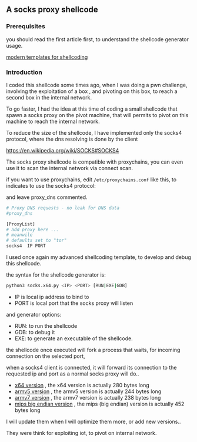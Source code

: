 ## A socks proxy shellcode

### Prerequisites

you should read the first article first, to understand the shellcode generator usage.

[modern templates for shellcoding](https://github.com/nobodyisnobody/docs/tree/main/modern.templates.for.shellcoding)

### Introduction

I coded this shellcode some times ago, when I was doing a pwn challenge, involving the exploitation of a box , and pivoting on this box, to reach a second box in the internal network.

To go faster, I had the idea at this time of coding a small shellcode that spawn a socks proxy on the pivot machine, that will permits to pivot on this machine to reach the internal network.

To reduce the size of the shellcode, I have implemented only the socks4 protocol, where the dns resolving is done by the client

<https://en.wikipedia.org/wiki/SOCKS#SOCKS4>

The socks proxy shellcode is compatible with proxychains,
you can even use it to scan the internal network via connect scan.

if you want to use proxychains, edit `/etc/proxychains.conf`
like this, to indicates to use the socks4 protocol:

and leave proxy_dns commented.

```sh
# Proxy DNS requests - no leak for DNS data
#proxy_dns 

[ProxyList]
# add proxy here ...
# meanwile
# defaults set to "tor"
socks4  IP PORT
```

I used once again my advanced shellcoding template, to develop and debug this shellcode.

the syntax for the shellcode generator is:

```sh
python3 socks.x64.py <IP> <PORT> [RUN|EXE|GDB]
```

+ IP is local ip address to bind to
+ PORT is local port that the socks proxy will listen

and generator options:
+ RUN: to run the shellcode
+ GDB: to debug it
+ EXE: to generate an executable of the shellcode.


the shellcode once executed will fork a process that waits, for incoming connection on the selected port,

when a socks4 client is connected, it will forward its connection to the requested ip and port as a normal socks proxy will do..

+ [x64 version](./socks.x64.py) , the x64 version is actually 280 bytes long
+ [armv5 version](./socks.armv5.py) , the armv5 version is actually 244 bytes long
+ [armv7 version](./socks.armv7.py) , the armv7 version is actually 238 bytes long
+ [mips big endian version](./socks.mipseb.py) , the mips (big endian) version is actually 452 bytes long


I will update them when I will optimize them more, or add new versions..

They were think for exploiting iot, to pivot on internal network.
